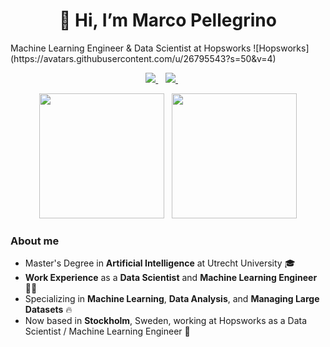 <h1 align="center">👋 Hi, I’m Marco Pellegrino</h1>
Machine Learning Engineer & Data Scientist at Hopsworks ![Hopsworks](https://avatars.githubusercontent.com/u/26795543?s=50&v=4)


<p align='center'>
  <a href="https://www.linkedin.com/in/marco-pellegrino-it/">
    <img src="https://img.shields.io/badge/LinkedIn-0077B5?style=for-the-badge&logo=linkedin&logoColor=white"></img>
  </a>&nbsp;&nbsp;
  <a href="mailto:marcopellegrino.it@gmail.com">
    <img src="https://img.shields.io/badge/Gmail-D14836?style=for-the-badge&logo=gmail&logoColor=white"></img>
  </a> &nbsp;&nbsp;
  </a>&nbsp;&nbsp;
</p>

<p align='center'>
  <a href="#"><img src="https://github-readme-stats.vercel.app/api/top-langs/?username=marcopellegrinoit&count_private=true&theme=tokyonight&layout=donut&langs_count=6" height=200></a>&nbsp;&nbsp;
  <a href="#"><img src="https://github-readme-stats.vercel.app/api?username=marcopellegrinoit&show_icons=true&count_private=true&theme=tokyonight" height=200></a>
</p>

<h3>About me</h3>

* Master's Degree in **Artificial Intelligence** at Utrecht University 🎓
* **Work Experience** as a **Data Scientist** and **Machine Learning Engineer** 👨‍💻
* Specializing in **Machine Learning**, **Data Analysis**, and **Managing Large Datasets** 🔥
* Now based in **Stockholm**, Sweden, working at Hopsworks as a Data Scientist / Machine Learning Engineer 📍
